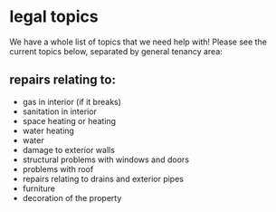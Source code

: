 # legal topics

We have a whole list of topics that we need help with! Please see the current topics below, separated by general tenancy area:

## repairs relating to: 
 - gas in interior (if it breaks)
 - sanitation in interior 
 - space heating or heating
 - water heating
 - water
 - damage to exterior walls
 - structural problems with windows and doors
 - problems with roof
 - repairs relating to drains and exterior pipes
 - furniture
 - decoration of the property
